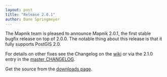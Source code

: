 ```yaml
---
layout: post
title: "Release 2.0.1"
author: Dane Springmeyer
---
```


The Mapnik team is pleased to announce Mapnik 2.0.1, the first stable bugfix release on top of 2.0.0. The notable thing about this release is that it fully supports PostGIS 2.0.

For details on other fixes see the Changelog on the [wiki](https://github.com/mapnik/mapnik/wiki/Release2.0.1) or via the 2.1.0 entry in the [master CHANGELOG](https://github.com/mapnik/mapnik/blob/master/CHANGELOG.md).

Get the source from the [downloads page](http://mapnik.org/download/).
